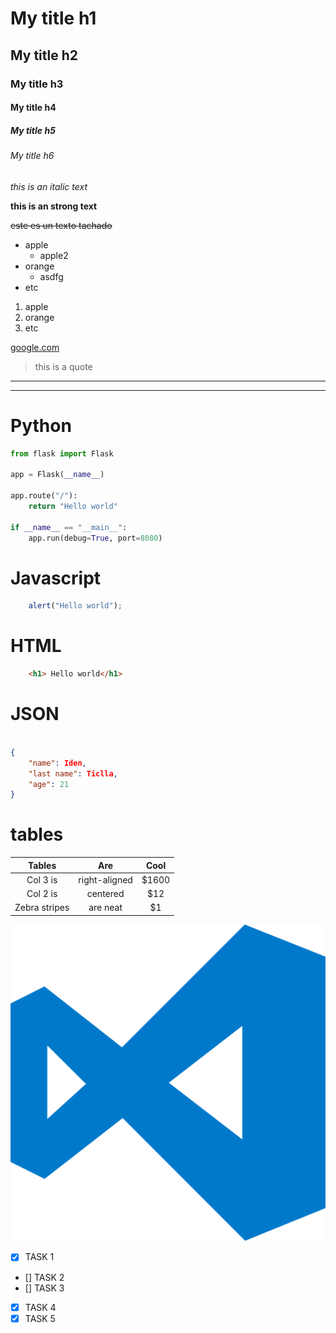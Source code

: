 <!--HEADINGS-->
# My title h1
## My title h2
### My title h3
#### My title h4
##### My title h5
###### My title h6

<!--italic-->
*this is  an italic text*

<!--strong-->
**this is an strong text**
<!--strikethrough-->
~~este es un texto tachado~~


<!--ul-->
* apple
    * apple2
* orange
    * asdfg
* etc

1. apple
2. orange
3. etc

<!--URLS-->

[google.com](https://google.com)

> this is a quote

---
___

<!--CODIGOS DE LENGUAJES-->

# Python
``` python
from flask import Flask

app = Flask(__name__)

app.route("/"):
    return "Hello world"

if __name__ == "__main__":
    app.run(debug=True, port=8080)
```

# Javascript
```javascript
    alert("Hello world");
```
# HTML

```html
    <h1> Hello world</h1>
```

# JSON

```json

{
    "name": Iden,
    "last name": Ticlla,
    "age": 21
}
```

# tables

| Tables        | Are               | Cool   |
|:-------------:|:-----------------:|:------:|
| Col 3 is      | right-aligned     | $1600  |
| Col 2 is      | centered          | $12    |
| Zebra stripes | are neat          | $1     |




![visual studio code logo](vscode-logo.svg "vscode logo")

<!-- GITHUB MARKDOWN-->

* [x] TASK 1
* [] TASK 2
* [] TASK 3
* [x] TASK 4
* [x] TASK 5
